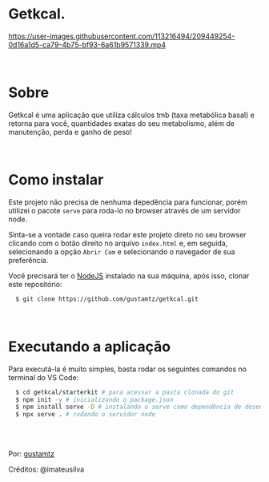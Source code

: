 # Getkcal.

https://user-images.githubusercontent.com/113216494/209449254-0d16a1d5-ca79-4b75-bf93-6a61b9571339.mp4

<br>

# Sobre 
Getkcal é uma aplicação que utiliza cálculos tmb (taxa metabólica basal) e retorna para você, quantidades exatas do seu metabolismo, além de manutenção, perda e ganho de peso!

<br>

# Como instalar
Este projeto não precisa de nenhuma depedência para funcionar, porém utilizei o pacote `serve` para roda-lo no browser através de um servidor node.

Sinta-se a vontade caso queira rodar este projeto direto no seu browser clicando com o botão direito no arquivo `index.html` e, em seguida, selecionando a opção `Abrir Com` e selecionando o navegador de sua preferência.

Você precisará ter o [NodeJS](https://nodejs.org) instalado na sua máquina, após isso, clonar este repositório:
```sh
  $ git clone https://github.com/gustamtz/getkcal.git
```

<br>

# Executando a aplicação

Para executá-la é muito simples, basta rodar os seguintes comandos no terminal do VS Code:
```sh
  $ cd getkcal/starterkit # para acessar a pasta clonada do git
  $ npm init -y # inicializando o package.json
  $ npm install serve -D # instalando o serve como dependência de desenvolvimento
  $ npx serve . # rodando o servidor node
```

<br> <br>

  Por: <a href="https://github.com/gustamtz">gustamtz</a>
  
  Créditos: @imateusilva
